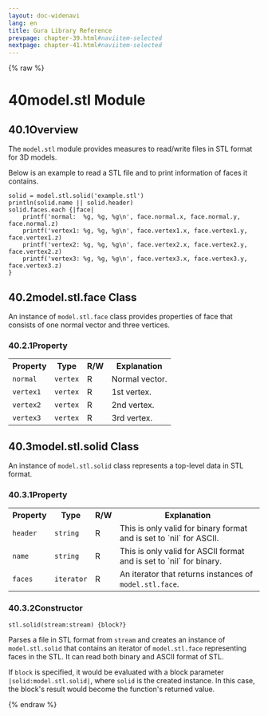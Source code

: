 ```yaml
---
layout: doc-widenavi
lang: en
title: Gura Library Reference
prevpage: chapter-39.html#naviitem-selected
nextpage: chapter-41.html#naviitem-selected
---
```

{% raw %}
<h1><span class="caption-index-1">40</span>model.stl Module</h1>
<h2><span class="caption-index-2">40.1</span><a name="anchor-40-1"></a>Overview</h2>
<p>
The <code class="highlighter-rouge">model.stl</code> module provides measures to read/write files in STL format for 3D models.
</p>
<p>
Below is an example to read a STL file and to print information of faces it contains.
</p>
<pre class="highlight"><code>solid = model.stl.solid('example.stl')
println(solid.name || solid.header)
solid.faces.each {|face|
    printf('normal:  %g, %g, %g\n', face.normal.x, face.normal.y, face.normal.z)
    printf('vertex1: %g, %g, %g\n', face.vertex1.x, face.vertex1.y, face.vertex1.z)
    printf('vertex2: %g, %g, %g\n', face.vertex2.x, face.vertex2.y, face.vertex2.z)
    printf('vertex3: %g, %g, %g\n', face.vertex3.x, face.vertex3.y, face.vertex3.z)
}
</code></pre>
<h2><span class="caption-index-2">40.2</span><a name="anchor-40-2"></a>model.stl.face Class</h2>
<p>
An instance of <code class="highlighter-rouge">model.stl.face</code> class provides properties of face that consists of one normal vector and three vertices.
</p>
<h3><span class="caption-index-3">40.2.1</span><a name="anchor-40-2-1"></a>Property</h3>
<table class="table">
<tr>
<th>
Property</th>
<th>
Type</th>
<th>
R/W</th>
<th>
Explanation</th>
</tr>
<tr>
<td>
<code>normal</code></td>
<td>
<code>vertex</code></td>
<td>
R</td>
<td>
Normal vector.</td>
</tr>
<tr>
<td>
<code>vertex1</code></td>
<td>
<code>vertex</code></td>
<td>
R</td>
<td>
1st vertex.</td>
</tr>
<tr>
<td>
<code>vertex2</code></td>
<td>
<code>vertex</code></td>
<td>
R</td>
<td>
2nd vertex.</td>
</tr>
<tr>
<td>
<code>vertex3</code></td>
<td>
<code>vertex</code></td>
<td>
R</td>
<td>
3rd vertex.</td>
</tr>
</table>
<h2><span class="caption-index-2">40.3</span><a name="anchor-40-3"></a>model.stl.solid Class</h2>
<p>
An instance of <code class="highlighter-rouge">model.stl.solid</code> class represents a top-level data in STL format.
</p>
<h3><span class="caption-index-3">40.3.1</span><a name="anchor-40-3-1"></a>Property</h3>
<table class="table">
<tr>
<th>
Property</th>
<th>
Type</th>
<th>
R/W</th>
<th>
Explanation</th>
</tr>
<tr>
<td>
<code>header</code></td>
<td>
<code>string</code></td>
<td>
R</td>
<td>
This is only valid for binary format and is set to `nil` for ASCII.</td>
</tr>
<tr>
<td>
<code>name</code></td>
<td>
<code>string</code></td>
<td>
R</td>
<td>
This is only valid for ASCII format and is set to `nil` for binary.</td>
</tr>
<tr>
<td>
<code>faces</code></td>
<td>
<code>iterator</code></td>
<td>
R</td>
<td>
An iterator that returns instances of <code>model.stl.face</code>.</td>
</tr>
</table>
<h3><span class="caption-index-3">40.3.2</span><a name="anchor-40-3-2"></a>Constructor</h3>
<div class="mb-2"><code>stl.solid(stream:stream) {block?}</code></div>
<div class="mb-2 ml-4">
<p>
Parses a file in STL format from <code class="highlighter-rouge">stream</code> and creates an instance of <code class="highlighter-rouge">model.stl.solid</code> that contains an iterator of <code class="highlighter-rouge">model.stl.face</code> representing faces in the STL. It can read both binary and ASCII format of STL.
</p>
<p>
If <code class="highlighter-rouge">block</code> is specified, it would be evaluated with a block parameter <code class="highlighter-rouge">|solid:model.stl.solid|</code>, where <code class="highlighter-rouge">solid</code> is the created instance. In this case, the block's result would become the function's returned value.
</p>
</div>
{% endraw %}
